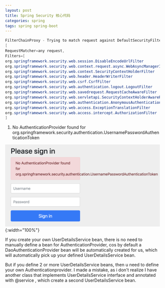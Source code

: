 ```yaml
---
layout: post
title: Spring Security 核心代码
categories: spring
tags: spring spring-boot
---
```


```java
FilterChainProxy - Trying to match request against DefaultSecurityFilterChain 
[
RequestMatcher=any request,
Filters=[
org.springframework.security.web.session.DisableEncodeUrlFilter
org.springframework.security.web.context.request.async.WebAsyncManagerIntegrationFilter
org.springframework.security.web.context.SecurityContextHolderFilter
org.springframework.security.web.header.HeaderWriterFilter
org.springframework.security.web.csrf.CsrfFilter
org.springframework.security.web.authentication.logout.LogoutFilter
org.springframework.security.web.savedrequest.RequestCacheAwareFilter
org.springframework.security.web.servletapi.SecurityContextHolderAwareRequestFilter
org.springframework.security.web.authentication.AnonymousAuthenticationFilter
org.springframework.security.web.access.ExceptionTranslationFilter
org.springframework.security.web.access.intercept.AuthorizationFilter
]
```

1. No AuthenticationProvider found for org.springframework.security.authentication.UsernamePasswordAuthenticationToken

![Alt text](/assets/img/WX20240201-205506@2x.png){:width="100%"}

If you create your own UserDetailsService bean, there is no need to manually define a bean for AuthenticationProvider, cos by default a DaoAuthenticationProvider bean will be automatically created for us, which will automatically pick up your defined UserDetailsService bean.

But if you define 2 or more UserDetailsService beans, then u need to define your own Authenticationprovider. I made a mistake, as i don't realize I have another class that implements UserDetailsService interface and annotated with @service , which create a second UserDetailsService bean.
